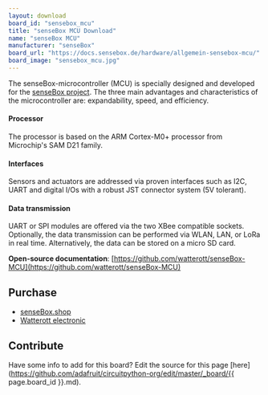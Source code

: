```yaml
---
layout: download
board_id: "sensebox_mcu"
title: "senseBox MCU Download"
name: "senseBox MCU"
manufacturer: "senseBox"
board_url: "https://docs.sensebox.de/hardware/allgemein-sensebox-mcu/"
board_image: "sensebox_mcu.jpg"
---
```


The senseBox-microcontroller (MCU) is specially designed and developed for the [senseBox project](https://sensebox.de/en/). The three main advantages and characteristics of the microcontroller are: expandability, speed, and efficiency.

#### Processor

The processor is based on the ARM Cortex-M0+ processor from Microchip's SAM D21 family.

#### Interfaces

Sensors and actuators are addressed via proven interfaces such as I2C, UART and digital I/Os with a robust JST connector system (5V tolerant).

#### Data transmission

UART or SPI modules are offered via the two XBee compatible sockets. Optionally, the data transmission can be performed via WLAN, LAN, or LoRa in real time. Alternatively, the data can be stored on a micro SD card.

**Open-source documentation**: [https://github.com/watterott/senseBox-MCU](https://github.com/watterott/senseBox-MCU)

## Purchase

- [senseBox.shop](https://sensebox.shop/product/sensebox-mcu-2)
- [Watterott electronic](https://shop.watterott.com/senseBox-MCU_1)

## Contribute

Have some info to add for this board? Edit the source for this page [here](https://github.com/adafruit/circuitpython-org/edit/master/_board/{{ page.board_id }}.md).
